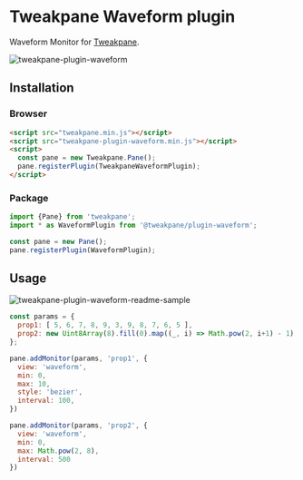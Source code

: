 # Tweakpane Waveform plugin

Waveform Monitor for [Tweakpane][tweakpane].

![tweakpane-plugin-waveform](https://user-images.githubusercontent.com/38029550/200271366-554d49f7-171a-4e85-beee-08b9b3a12bd5.png)

## Installation

### Browser
```html
<script src="tweakpane.min.js"></script>
<script src="tweakpane-plugin-waveform.min.js"></script>
<script>
  const pane = new Tweakpane.Pane();
  pane.registerPlugin(TweakpaneWaveformPlugin);
</script>
```

### Package

```js
import {Pane} from 'tweakpane';
import * as WaveformPlugin from '@tweakpane/plugin-waveform';

const pane = new Pane();
pane.registerPlugin(WaveformPlugin);
```

## Usage

![tweakpane-plugin-waveform-readme-sample](https://user-images.githubusercontent.com/38029550/200271415-5abf541d-6454-4df4-bd03-f09729a397d3.png)

```js
const params = {
  prop1: [ 5, 6, 7, 8, 9, 3, 9, 8, 7, 6, 5 ],
  prop2: new Uint8Array(8).fill(0).map((_, i) => Math.pow(2, i+1) - 1),
};

pane.addMonitor(params, 'prop1', {
  view: 'waveform',
  min: 0,
  max: 10,
  style: 'bezier',
  interval: 100,
})

pane.addMonitor(params, 'prop2', {
  view: 'waveform',
  min: 0,
  max: Math.pow(2, 8),
  interval: 500
})
```

[tweakpane]: https://github.com/cocopon/tweakpane/
